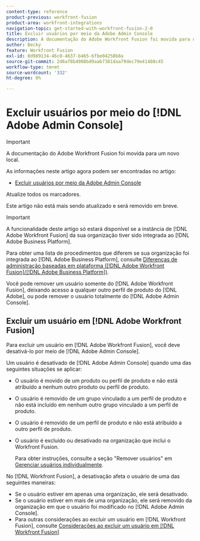 ```yaml
---
content-type: reference
product-previous: workfront-fusion
product-area: workfront-integrations
navigation-topic: get-started-with-workfront-fusion-2-0
title: Excluir usuários por meio da Adobe Admin Console
description: A documentação do Adobe Workfront Fusion foi movida para um novo local. Este artigo foi descontinuado, mas contém um link para o novo artigo que aborda essa funcionalidade.
author: Becky
feature: Workfront Fusion
exl-id: 0d989134-46c0-4637-b465-6fbe04258b8a
source-git-commit: 2d6af8b4988bd9aab7381daa79dec79e41408c45
workflow-type: tm+mt
source-wordcount: '332'
ht-degree: 0%

---
```


# Excluir usuários por meio do [!DNL Adobe Admin Console]

>[!IMPORTANT]
>
>A documentação do Adobe Workfront Fusion foi movida para um novo local.
>
>As informações neste artigo agora podem ser encontradas no artigo:
>
>* [Excluir usuários por meio da Adobe Admin Console](https://experienceleague.adobe.com/docs/workfront-fusion/using/set-up-and-manage-fusion/set-up-and-manage-orgs-and-teams/manage-users-and-teams/delete-users-admin-console.html)
>
>Atualize todos os marcadores.
>
>Este artigo não está mais sendo atualizado e será removido em breve.

>[!IMPORTANT]
>
>A funcionalidade deste artigo só estará disponível se a instância de [!DNL Adobe Workfront Fusion] da sua organização tiver sido integrada ao [!DNL Adobe Business Platform].
>
>Para obter uma lista de procedimentos que diferem se sua organização foi integrada ao [!DNL Adobe Business Platform], consulte [Diferenças de administração baseadas em plataforma ([!DNL Adobe Workfront Fusion]/[!DNL Adobe Business Platform])](../../workfront-fusion/fusion-in-admin-console/fusion-adobe-admin-console.md).

Você pode remover um usuário somente do [!DNL Adobe Workfront Fusion], deixando acesso a qualquer outro perfil de produto do [!DNL Adobe], ou pode remover o usuário totalmente do [!DNL Adobe Admin Console].

## Excluir um usuário em [!DNL Adobe Workfront Fusion]

Para excluir um usuário em [!DNL Adobe Workfront Fusion], você deve desativá-lo por meio de [!DNL Adobe Admin Console].

Um usuário é desativado de [!DNL Adobe Admin Console] quando uma das seguintes situações se aplicar:

* O usuário é movido de um produto ou perfil de produto e não está atribuído a nenhum outro produto ou perfil de produto.
* O usuário é removido de um grupo vinculado a um perfil de produto e não está incluído em nenhum outro grupo vinculado a um perfil de produto.
* O usuário é removido de um perfil de produto e não está atribuído a outro perfil de produto.
* O usuário é excluído ou desativado na organização que inclui o Workfront Fusion.

  Para obter instruções, consulte a seção &quot;Remover usuários&quot; em [Gerenciar usuários individualmente](https://helpx.adobe.com/enterprise/using/manage-users-individually.html).

No [!DNL Workfront Fusion], a desativação afeta o usuário de uma das seguintes maneiras:

* Se o usuário estiver em apenas uma organização, ele será desativado.
* Se o usuário estiver em mais de uma organização, ele será removido da organização em que o usuário foi modificado no [!DNL Adobe Admin Console].
* Para outras considerações ao excluir um usuário em [!DNL Workfront Fusion], consulte [Considerações ao excluir um usuário em [!DNL Workfront Fusion]](../../workfront-fusion/organizations/manage-fusion-users.md#consider)
